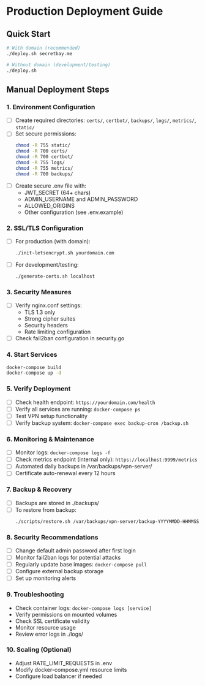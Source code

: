 # Production Deployment Guide

## Quick Start
```bash
# With domain (recommended)
./deploy.sh secretbay.me

# Without domain (development/testing)
./deploy.sh
```

## Manual Deployment Steps

### 1. Environment Configuration
- [ ] Create required directories: `certs/`, `certbot/`, `backups/`, `logs/`, `metrics/`, `static/`
- [ ] Set secure permissions:
  ```bash
  chmod -R 755 static/
  chmod -R 700 certs/
  chmod -R 700 certbot/
  chmod -R 755 logs/
  chmod -R 755 metrics/
  chmod -R 700 backups/
  ```
- [ ] Create secure .env file with:
  - JWT_SECRET (64+ chars)
  - ADMIN_USERNAME and ADMIN_PASSWORD
  - ALLOWED_ORIGINS
  - Other configuration (see .env.example)

### 2. SSL/TLS Configuration
- [ ] For production (with domain):
  ```bash
  ./init-letsencrypt.sh yourdomain.com
  ```
- [ ] For development/testing:
  ```bash
  ./generate-certs.sh localhost
  ```

### 3. Security Measures
- [ ] Verify nginx.conf settings:
  - TLS 1.3 only
  - Strong cipher suites
  - Security headers
  - Rate limiting configuration
- [ ] Check fail2ban configuration in security.go

### 4. Start Services
```bash
docker-compose build
docker-compose up -d
```

### 5. Verify Deployment
- [ ] Check health endpoint: `https://yourdomain.com/health`
- [ ] Verify all services are running: `docker-compose ps`
- [ ] Test VPN setup functionality
- [ ] Verify backup system: `docker-compose exec backup-cron /backup.sh`

### 6. Monitoring & Maintenance
- [ ] Monitor logs: `docker-compose logs -f`
- [ ] Check metrics endpoint (internal only): `https://localhost:9999/metrics`
- [ ] Automated daily backups in /var/backups/vpn-server/
- [ ] Certificate auto-renewal every 12 hours

### 7. Backup & Recovery
- [ ] Backups are stored in ./backups/
- [ ] To restore from backup:
  ```bash
  ./scripts/restore.sh /var/backups/vpn-server/backup-YYYYMMDD-HHMMSS.tar.gz
  ```

### 8. Security Recommendations
- [ ] Change default admin password after first login
- [ ] Monitor fail2ban logs for potential attacks
- [ ] Regularly update base images: `docker-compose pull`
- [ ] Configure external backup storage
- [ ] Set up monitoring alerts

### 9. Troubleshooting
- Check container logs: `docker-compose logs [service]`
- Verify permissions on mounted volumes
- Check SSL certificate validity
- Monitor resource usage
- Review error logs in ./logs/

### 10. Scaling (Optional)
- Adjust RATE_LIMIT_REQUESTS in .env
- Modify docker-compose.yml resource limits
- Configure load balancer if needed
